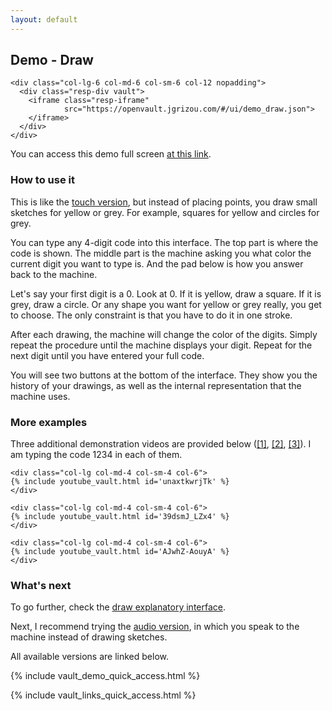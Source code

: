 ```yaml
---
layout: default
---
```


## Demo - Draw

<div class="container">
  <div class="row align-items-center justify-content-center">

    <div class="col-lg-6 col-md-6 col-sm-6 col-12 nopadding">
      <div class="resp-div vault">
        <iframe class="resp-iframe"
                src="https://openvault.jgrizou.com/#/ui/demo_draw.json">
        </iframe>
      </div>
    </div>

  </div>
</div>

You can access this demo full screen [at this link](https://openvault.jgrizou.com/#/ui/demo_draw.json).

### How to use it

This is like the [touch version](../touch/), but instead of placing points, you draw small sketches for yellow or grey. For example, squares for yellow and circles for grey.

You can type any 4-digit code into this interface. The top part is where the code is shown. The middle part is the machine asking you what color the current digit you want to type is. And the pad below is how you answer back to the machine.

Let's say your first digit is a 0. Look at 0. If it is yellow, draw a square. If it is grey, draw a circle. Or any shape you want for yellow or grey really, you get to choose. The only constraint is that you have to do it in one stroke.

After each drawing, the machine will change the color of the digits. Simply repeat the procedure until the machine displays your digit. Repeat for the next digit until you have entered your full code.

You will see two buttons at the bottom of the interface. They show you the history of your drawings, as well as the internal representation that the machine uses.

### More examples

Three additional demonstration videos are provided below ([[1]](https://www.youtube.com/embed/unaxtkwrjTk), [[2]](https://www.youtube.com/embed/39dsmJ_LZx4), [[3]](https://www.youtube.com/embed/AJwhZ-AouyA)). I am typing the code 1234 in each of them.


<div class="container">
  <div class="row align-items-center justify-content-center">

    <div class="col-lg col-md-4 col-sm-4 col-6">
    {% include youtube_vault.html id='unaxtkwrjTk' %}
    </div>

    <div class="col-lg col-md-4 col-sm-4 col-6">
    {% include youtube_vault.html id='39dsmJ_LZx4' %}
    </div>

    <div class="col-lg col-md-4 col-sm-4 col-6">
    {% include youtube_vault.html id='AJwhZ-AouyA' %}
    </div>

  </div>
</div>

### What's next

To go further, check the [draw explanatory interface](../../tuto/draw/).

Next, I recommend trying the [audio version](../audio/), in which you speak to the machine instead of drawing sketches.

All available versions are linked below.

{% include vault_demo_quick_access.html %}

{% include vault_links_quick_access.html %}
